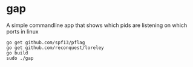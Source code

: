 # gap
A simple commandline app that shows which pids are listening on which ports in linux

```
go get github.com/spf13/pflag
go get github.com/reconquest/loreley
go build
sudo ./gap
```
